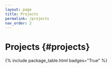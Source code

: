 ```yaml
---
layout: page
title: Projects
permalink: /projects
nav_order: 2
---
```


Projects {#projects}
========

{% include package_table.html badges="True" %}

